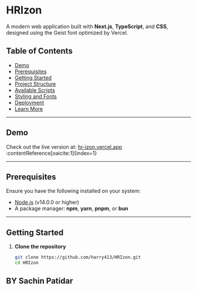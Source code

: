 # HRIzon

A modern web application built with **Next.js**, **TypeScript**, and **CSS**, designed using the Geist font optimized by Vercel.

## Table of Contents

- [Demo](#demo)  
- [Prerequisites](#prerequisites)  
- [Getting Started](#getting-started)  
- [Project Structure](#project-structure)  
- [Available Scripts](#available-scripts)  
- [Styling and Fonts](#styling-and-fonts)  
- [Deployment](#deployment)  
- [Learn More](#learn-more)  

---

## Demo

Check out the live version at: [hr-izon.vercel.app](https://hr-izon.vercel.app) :contentReference[oaicite:1]{index=1}

---

## Prerequisites

Ensure you have the following installed on your system:

- [Node.js](https://nodejs.org/) (v14.0.0 or higher)  
- A package manager: **npm**, **yarn**, **pnpm**, or **bun**

---

## Getting Started

1. **Clone the repository**  
   ```bash
   git clone https://github.com/harry413/HRIzon.git
   cd HRIzon

## BY Sachin Patidar
